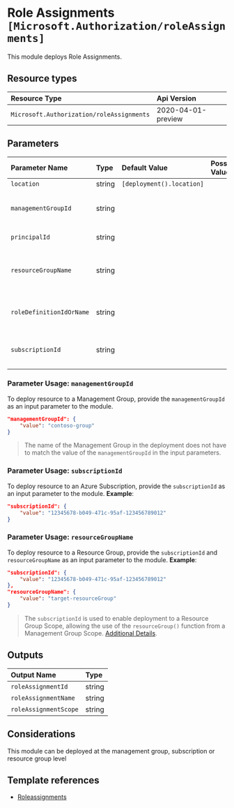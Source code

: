 # Role Assignments `[Microsoft.Authorization/roleAssignments]`

This module deploys Role Assignments.

## Resource types

| Resource Type | Api Version |
| :-- | :-- |
| `Microsoft.Authorization/roleAssignments` | 2020-04-01-preview |

## Parameters

| Parameter Name | Type | Default Value | Possible Values | Description |
| :-- | :-- | :-- | :-- | :-- |
| `location` | string | `[deployment().location]` |  | Optional. Location for all resources. |
| `managementGroupId` | string |  |  | Optional. ID of the Management Group to assign the RBAC role to. If no Subscription is provided, the module deploys at management group level, therefore assigns the provided RBAC role to the management group. |
| `principalId` | string |  |  | Required. The Principal or Object ID of the Security Principal (User, Group, Service Principal, Managed Identity) |
| `resourceGroupName` | string |  |  | Optional. Name of the Resource Group to assign the RBAC role to. If no Resource Group name is provided, and Subscription ID is provided, the module deploys at subscription level, therefore assigns the provided RBAC role to the subscription. |
| `roleDefinitionIdOrName` | string |  |  | Required. You can provide either the display name of the role definition, or it's fully qualified ID in the following format: '/providers/Microsoft.Authorization/roleDefinitions/c2f4ef07-c644-48eb-af81-4b1b4947fb11' |
| `subscriptionId` | string |  |  | Optional. ID of the Subscription to assign the RBAC role to. If no Resource Group name is provided, the module deploys at subscription level, therefore assigns the provided RBAC role to the subscription. |

### Parameter Usage: `managementGroupId`

To deploy resource to a Management Group, provide the `managementGroupId` as an input parameter to the module.

```json
"managementGroupId": {
    "value": "contoso-group"
}
```

> The name of the Management Group in the deployment does not have to match the value of the `managementGroupId` in the input parameters.

### Parameter Usage: `subscriptionId`

To deploy resource to an Azure Subscription, provide the `subscriptionId` as an input parameter to the module. **Example**:

```json
"subscriptionId": {
    "value": "12345678-b049-471c-95af-123456789012"
}
```

### Parameter Usage: `resourceGroupName`

To deploy resource to a Resource Group, provide the `subscriptionId` and `resourceGroupName` as an input parameter to the module. **Example**:

```json
"subscriptionId": {
    "value": "12345678-b049-471c-95af-123456789012"
},
"resourceGroupName": {
    "value": "target-resourceGroup"
}
```

> The `subscriptionId` is used to enable deployment to a Resource Group Scope, allowing the use of the `resourceGroup()` function from a Management Group Scope. [Additional Details](https://github.com/Azure/bicep/pull/1420).

## Outputs

| Output Name | Type |
| :-- | :-- |
| `roleAssignmentId` | string |
| `roleAssignmentName` | string |
| `roleAssignmentScope` | string |

## Considerations

This module can be deployed at the management group, subscription or resource group level

## Template references

- [Roleassignments](https://docs.microsoft.com/en-us/azure/templates/Microsoft.Authorization/2020-04-01-preview/roleAssignments)
